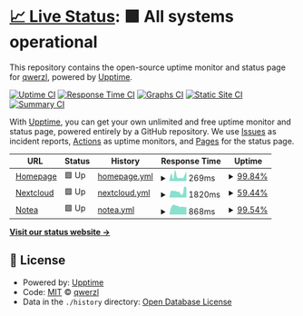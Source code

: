 # [📈 Live Status](https://stats.felt.blue): <!--live status--> **🟩 All systems operational**

This repository contains the open-source uptime monitor and status page for [qwerzl](https://stats.felt.blue), powered by [Upptime](https://github.com/upptime/upptime).

[![Uptime CI](https://github.com/qwerzl/upptime/workflows/Uptime%20CI/badge.svg)](https://github.com/qwerzl/upptime/actions?query=workflow%3A%22Uptime+CI%22)
[![Response Time CI](https://github.com/qwerzl/upptime/workflows/Response%20Time%20CI/badge.svg)](https://github.com/qwerzl/upptime/actions?query=workflow%3A%22Response+Time+CI%22)
[![Graphs CI](https://github.com/qwerzl/upptime/workflows/Graphs%20CI/badge.svg)](https://github.com/qwerzl/upptime/actions?query=workflow%3A%22Graphs+CI%22)
[![Static Site CI](https://github.com/qwerzl/upptime/workflows/Static%20Site%20CI/badge.svg)](https://github.com/qwerzl/upptime/actions?query=workflow%3A%22Static+Site+CI%22)
[![Summary CI](https://github.com/qwerzl/upptime/workflows/Summary%20CI/badge.svg)](https://github.com/qwerzl/upptime/actions?query=workflow%3A%22Summary+CI%22)

With [Upptime](https://upptime.js.org), you can get your own unlimited and free uptime monitor and status page, powered entirely by a GitHub repository. We use [Issues](https://github.com/qwerzl/upptime/issues) as incident reports, [Actions](https://github.com/qwerzl/upptime/actions) as uptime monitors, and [Pages](https://stats.felt.blue) for the status page.

<!--start: status pages-->
<!-- This summary is generated by Upptime (https://github.com/upptime/upptime) -->
<!-- Do not edit this manually, your changes will be overwritten -->
<!-- prettier-ignore -->
| URL | Status | History | Response Time | Uptime |
| --- | ------ | ------- | ------------- | ------ |
| <img alt="" src="https://favicons.githubusercontent.com/felt.blue" height="13"> [Homepage](https://felt.blue) | 🟩 Up | [homepage.yml](https://github.com/qwerzl/upptime/commits/HEAD/history/homepage.yml) | <details><summary><img alt="Response time graph" src="./graphs/homepage/response-time-week.png" height="20"> 269ms</summary><br><a href="https://stats.felt.blue/history/homepage"><img alt="Response time 251" src="https://img.shields.io/endpoint?url=https%3A%2F%2Fraw.githubusercontent.com%2Fqwerzl%2Fupptime%2FHEAD%2Fapi%2Fhomepage%2Fresponse-time.json"></a><br><a href="https://stats.felt.blue/history/homepage"><img alt="24-hour response time 308" src="https://img.shields.io/endpoint?url=https%3A%2F%2Fraw.githubusercontent.com%2Fqwerzl%2Fupptime%2FHEAD%2Fapi%2Fhomepage%2Fresponse-time-day.json"></a><br><a href="https://stats.felt.blue/history/homepage"><img alt="7-day response time 269" src="https://img.shields.io/endpoint?url=https%3A%2F%2Fraw.githubusercontent.com%2Fqwerzl%2Fupptime%2FHEAD%2Fapi%2Fhomepage%2Fresponse-time-week.json"></a><br><a href="https://stats.felt.blue/history/homepage"><img alt="30-day response time 251" src="https://img.shields.io/endpoint?url=https%3A%2F%2Fraw.githubusercontent.com%2Fqwerzl%2Fupptime%2FHEAD%2Fapi%2Fhomepage%2Fresponse-time-month.json"></a><br><a href="https://stats.felt.blue/history/homepage"><img alt="1-year response time 251" src="https://img.shields.io/endpoint?url=https%3A%2F%2Fraw.githubusercontent.com%2Fqwerzl%2Fupptime%2FHEAD%2Fapi%2Fhomepage%2Fresponse-time-year.json"></a></details> | <details><summary><a href="https://stats.felt.blue/history/homepage">99.84%</a></summary><a href="https://stats.felt.blue/history/homepage"><img alt="All-time uptime 99.96%" src="https://img.shields.io/endpoint?url=https%3A%2F%2Fraw.githubusercontent.com%2Fqwerzl%2Fupptime%2FHEAD%2Fapi%2Fhomepage%2Fuptime.json"></a><br><a href="https://stats.felt.blue/history/homepage"><img alt="24-hour uptime 98.85%" src="https://img.shields.io/endpoint?url=https%3A%2F%2Fraw.githubusercontent.com%2Fqwerzl%2Fupptime%2FHEAD%2Fapi%2Fhomepage%2Fuptime-day.json"></a><br><a href="https://stats.felt.blue/history/homepage"><img alt="7-day uptime 99.84%" src="https://img.shields.io/endpoint?url=https%3A%2F%2Fraw.githubusercontent.com%2Fqwerzl%2Fupptime%2FHEAD%2Fapi%2Fhomepage%2Fuptime-week.json"></a><br><a href="https://stats.felt.blue/history/homepage"><img alt="30-day uptime 99.96%" src="https://img.shields.io/endpoint?url=https%3A%2F%2Fraw.githubusercontent.com%2Fqwerzl%2Fupptime%2FHEAD%2Fapi%2Fhomepage%2Fuptime-month.json"></a><br><a href="https://stats.felt.blue/history/homepage"><img alt="1-year uptime 99.96%" src="https://img.shields.io/endpoint?url=https%3A%2F%2Fraw.githubusercontent.com%2Fqwerzl%2Fupptime%2FHEAD%2Fapi%2Fhomepage%2Fuptime-year.json"></a></details>
| <img alt="" src="https://favicons.githubusercontent.com/nc.felt.blue" height="13"> [Nextcloud](https://nc.felt.blue) | 🟩 Up | [nextcloud.yml](https://github.com/qwerzl/upptime/commits/HEAD/history/nextcloud.yml) | <details><summary><img alt="Response time graph" src="./graphs/nextcloud/response-time-week.png" height="20"> 1820ms</summary><br><a href="https://stats.felt.blue/history/nextcloud"><img alt="Response time 1383" src="https://img.shields.io/endpoint?url=https%3A%2F%2Fraw.githubusercontent.com%2Fqwerzl%2Fupptime%2FHEAD%2Fapi%2Fnextcloud%2Fresponse-time.json"></a><br><a href="https://stats.felt.blue/history/nextcloud"><img alt="24-hour response time 2795" src="https://img.shields.io/endpoint?url=https%3A%2F%2Fraw.githubusercontent.com%2Fqwerzl%2Fupptime%2FHEAD%2Fapi%2Fnextcloud%2Fresponse-time-day.json"></a><br><a href="https://stats.felt.blue/history/nextcloud"><img alt="7-day response time 1820" src="https://img.shields.io/endpoint?url=https%3A%2F%2Fraw.githubusercontent.com%2Fqwerzl%2Fupptime%2FHEAD%2Fapi%2Fnextcloud%2Fresponse-time-week.json"></a><br><a href="https://stats.felt.blue/history/nextcloud"><img alt="30-day response time 1383" src="https://img.shields.io/endpoint?url=https%3A%2F%2Fraw.githubusercontent.com%2Fqwerzl%2Fupptime%2FHEAD%2Fapi%2Fnextcloud%2Fresponse-time-month.json"></a><br><a href="https://stats.felt.blue/history/nextcloud"><img alt="1-year response time 1383" src="https://img.shields.io/endpoint?url=https%3A%2F%2Fraw.githubusercontent.com%2Fqwerzl%2Fupptime%2FHEAD%2Fapi%2Fnextcloud%2Fresponse-time-year.json"></a></details> | <details><summary><a href="https://stats.felt.blue/history/nextcloud">59.44%</a></summary><a href="https://stats.felt.blue/history/nextcloud"><img alt="All-time uptime 54.76%" src="https://img.shields.io/endpoint?url=https%3A%2F%2Fraw.githubusercontent.com%2Fqwerzl%2Fupptime%2FHEAD%2Fapi%2Fnextcloud%2Fuptime.json"></a><br><a href="https://stats.felt.blue/history/nextcloud"><img alt="24-hour uptime 92.92%" src="https://img.shields.io/endpoint?url=https%3A%2F%2Fraw.githubusercontent.com%2Fqwerzl%2Fupptime%2FHEAD%2Fapi%2Fnextcloud%2Fuptime-day.json"></a><br><a href="https://stats.felt.blue/history/nextcloud"><img alt="7-day uptime 59.44%" src="https://img.shields.io/endpoint?url=https%3A%2F%2Fraw.githubusercontent.com%2Fqwerzl%2Fupptime%2FHEAD%2Fapi%2Fnextcloud%2Fuptime-week.json"></a><br><a href="https://stats.felt.blue/history/nextcloud"><img alt="30-day uptime 54.58%" src="https://img.shields.io/endpoint?url=https%3A%2F%2Fraw.githubusercontent.com%2Fqwerzl%2Fupptime%2FHEAD%2Fapi%2Fnextcloud%2Fuptime-month.json"></a><br><a href="https://stats.felt.blue/history/nextcloud"><img alt="1-year uptime 54.76%" src="https://img.shields.io/endpoint?url=https%3A%2F%2Fraw.githubusercontent.com%2Fqwerzl%2Fupptime%2FHEAD%2Fapi%2Fnextcloud%2Fuptime-year.json"></a></details>
| <img alt="" src="https://favicons.githubusercontent.com/notes.felt.blue" height="13"> [Notea](https://notes.felt.blue) | 🟩 Up | [notea.yml](https://github.com/qwerzl/upptime/commits/HEAD/history/notea.yml) | <details><summary><img alt="Response time graph" src="./graphs/notea/response-time-week.png" height="20"> 868ms</summary><br><a href="https://stats.felt.blue/history/notea"><img alt="Response time 1410" src="https://img.shields.io/endpoint?url=https%3A%2F%2Fraw.githubusercontent.com%2Fqwerzl%2Fupptime%2FHEAD%2Fapi%2Fnotea%2Fresponse-time.json"></a><br><a href="https://stats.felt.blue/history/notea"><img alt="24-hour response time 889" src="https://img.shields.io/endpoint?url=https%3A%2F%2Fraw.githubusercontent.com%2Fqwerzl%2Fupptime%2FHEAD%2Fapi%2Fnotea%2Fresponse-time-day.json"></a><br><a href="https://stats.felt.blue/history/notea"><img alt="7-day response time 868" src="https://img.shields.io/endpoint?url=https%3A%2F%2Fraw.githubusercontent.com%2Fqwerzl%2Fupptime%2FHEAD%2Fapi%2Fnotea%2Fresponse-time-week.json"></a><br><a href="https://stats.felt.blue/history/notea"><img alt="30-day response time 1410" src="https://img.shields.io/endpoint?url=https%3A%2F%2Fraw.githubusercontent.com%2Fqwerzl%2Fupptime%2FHEAD%2Fapi%2Fnotea%2Fresponse-time-month.json"></a><br><a href="https://stats.felt.blue/history/notea"><img alt="1-year response time 1410" src="https://img.shields.io/endpoint?url=https%3A%2F%2Fraw.githubusercontent.com%2Fqwerzl%2Fupptime%2FHEAD%2Fapi%2Fnotea%2Fresponse-time-year.json"></a></details> | <details><summary><a href="https://stats.felt.blue/history/notea">99.54%</a></summary><a href="https://stats.felt.blue/history/notea"><img alt="All-time uptime 30.68%" src="https://img.shields.io/endpoint?url=https%3A%2F%2Fraw.githubusercontent.com%2Fqwerzl%2Fupptime%2FHEAD%2Fapi%2Fnotea%2Fuptime.json"></a><br><a href="https://stats.felt.blue/history/notea"><img alt="24-hour uptime 98.09%" src="https://img.shields.io/endpoint?url=https%3A%2F%2Fraw.githubusercontent.com%2Fqwerzl%2Fupptime%2FHEAD%2Fapi%2Fnotea%2Fuptime-day.json"></a><br><a href="https://stats.felt.blue/history/notea"><img alt="7-day uptime 99.54%" src="https://img.shields.io/endpoint?url=https%3A%2F%2Fraw.githubusercontent.com%2Fqwerzl%2Fupptime%2FHEAD%2Fapi%2Fnotea%2Fuptime-week.json"></a><br><a href="https://stats.felt.blue/history/notea"><img alt="30-day uptime 30.41%" src="https://img.shields.io/endpoint?url=https%3A%2F%2Fraw.githubusercontent.com%2Fqwerzl%2Fupptime%2FHEAD%2Fapi%2Fnotea%2Fuptime-month.json"></a><br><a href="https://stats.felt.blue/history/notea"><img alt="1-year uptime 30.68%" src="https://img.shields.io/endpoint?url=https%3A%2F%2Fraw.githubusercontent.com%2Fqwerzl%2Fupptime%2FHEAD%2Fapi%2Fnotea%2Fuptime-year.json"></a></details>

<!--end: status pages-->

[**Visit our status website →**](https://stats.felt.blue)

## 📄 License

- Powered by: [Upptime](https://github.com/upptime/upptime)
- Code: [MIT](./LICENSE) © [qwerzl](https://stats.felt.blue)
- Data in the `./history` directory: [Open Database License](https://opendatacommons.org/licenses/odbl/1-0/)

